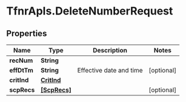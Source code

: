 # TfnrApIs.DeleteNumberRequest

## Properties
Name | Type | Description | Notes
------------ | ------------- | ------------- | -------------
**recNum** | **String** |  | 
**effDtTm** | **String** | Effective date and time | [optional] 
**critInd** | [**CritInd**](CritInd.md) |  | 
**scpRecs** | [**[ScpRecs]**](ScpRecs.md) |  | [optional] 


